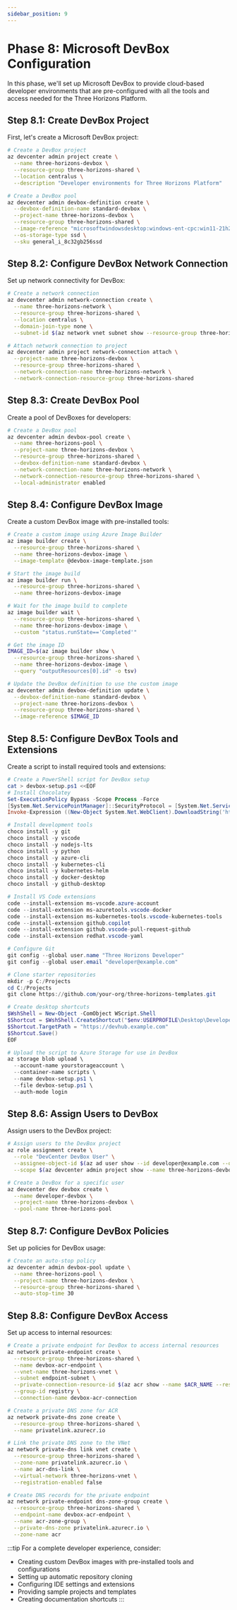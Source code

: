 ```yaml
---
sidebar_position: 9
---
```


# Phase 8: Microsoft DevBox Configuration

In this phase, we'll set up Microsoft DevBox to provide cloud-based developer environments that are pre-configured with all the tools and access needed for the Three Horizons Platform.

## Step 8.1: Create DevBox Project

First, let's create a Microsoft DevBox project:

```bash
# Create a DevBox project
az devcenter admin project create \
  --name three-horizons-devbox \
  --resource-group three-horizons-shared \
  --location centralus \
  --description "Developer environments for Three Horizons Platform"

# Create a DevBox pool
az devcenter admin devbox-definition create \
  --devbox-definition-name standard-devbox \
  --project-name three-horizons-devbox \
  --resource-group three-horizons-shared \
  --image-reference "microsoftwindowsdesktop:windows-ent-cpc:win11-21h2-ent:latest" \
  --os-storage-type ssd \
  --sku general_i_8c32gb256ssd
```

## Step 8.2: Configure DevBox Network Connection

Set up network connectivity for DevBox:

```bash
# Create a network connection
az devcenter admin network-connection create \
  --name three-horizons-network \
  --resource-group three-horizons-shared \
  --location centralus \
  --domain-join-type none \
  --subnet-id $(az network vnet subnet show --resource-group three-horizons-platform --vnet-name three-horizons-vnet --name services-subnet --query id -o tsv)

# Attach network connection to project
az devcenter admin project network-connection attach \
  --project-name three-horizons-devbox \
  --resource-group three-horizons-shared \
  --network-connection-name three-horizons-network \
  --network-connection-resource-group three-horizons-shared
```

## Step 8.3: Create DevBox Pool

Create a pool of DevBoxes for developers:

```bash
# Create a DevBox pool
az devcenter admin devbox-pool create \
  --name three-horizons-pool \
  --project-name three-horizons-devbox \
  --resource-group three-horizons-shared \
  --devbox-definition-name standard-devbox \
  --network-connection-name three-horizons-network \
  --network-connection-resource-group three-horizons-shared \
  --local-administrator enabled
```

## Step 8.4: Configure DevBox Image

Create a custom DevBox image with pre-installed tools:

```bash
# Create a custom image using Azure Image Builder
az image builder create \
  --resource-group three-horizons-shared \
  --name three-horizons-devbox-image \
  --image-template @devbox-image-template.json

# Start the image build
az image builder run \
  --resource-group three-horizons-shared \
  --name three-horizons-devbox-image

# Wait for the image build to complete
az image builder wait \
  --resource-group three-horizons-shared \
  --name three-horizons-devbox-image \
  --custom "status.runState=='Completed'"

# Get the image ID
IMAGE_ID=$(az image builder show \
  --resource-group three-horizons-shared \
  --name three-horizons-devbox-image \
  --query "outputResources[0].id" -o tsv)

# Update the DevBox definition to use the custom image
az devcenter admin devbox-definition update \
  --devbox-definition-name standard-devbox \
  --project-name three-horizons-devbox \
  --resource-group three-horizons-shared \
  --image-reference $IMAGE_ID
```

## Step 8.5: Configure DevBox Tools and Extensions

Create a script to install required tools and extensions:

```powershell
# Create a PowerShell script for DevBox setup
cat > devbox-setup.ps1 <<EOF
# Install Chocolatey
Set-ExecutionPolicy Bypass -Scope Process -Force
[System.Net.ServicePointManager]::SecurityProtocol = [System.Net.ServicePointManager]::SecurityProtocol -bor 3072
Invoke-Expression ((New-Object System.Net.WebClient).DownloadString('https://chocolatey.org/install.ps1'))

# Install development tools
choco install -y git
choco install -y vscode
choco install -y nodejs-lts
choco install -y python
choco install -y azure-cli
choco install -y kubernetes-cli
choco install -y kubernetes-helm
choco install -y docker-desktop
choco install -y github-desktop

# Install VS Code extensions
code --install-extension ms-vscode.azure-account
code --install-extension ms-azuretools.vscode-docker
code --install-extension ms-kubernetes-tools.vscode-kubernetes-tools
code --install-extension github.copilot
code --install-extension github.vscode-pull-request-github
code --install-extension redhat.vscode-yaml

# Configure Git
git config --global user.name "Three Horizons Developer"
git config --global user.email "developer@example.com"

# Clone starter repositories
mkdir -p C:/Projects
cd C:/Projects
git clone https://github.com/your-org/three-horizons-templates.git

# Create desktop shortcuts
$WshShell = New-Object -ComObject WScript.Shell
$Shortcut = $WshShell.CreateShortcut("$env:USERPROFILE\Desktop\Developer Hub.lnk")
$Shortcut.TargetPath = "https://devhub.example.com"
$Shortcut.Save()
EOF

# Upload the script to Azure Storage for use in DevBox
az storage blob upload \
  --account-name yourstorageaccount \
  --container-name scripts \
  --name devbox-setup.ps1 \
  --file devbox-setup.ps1 \
  --auth-mode login
```

## Step 8.6: Assign Users to DevBox

Assign users to the DevBox project:

```bash
# Assign users to the DevBox project
az role assignment create \
  --role "DevCenter DevBox User" \
  --assignee-object-id $(az ad user show --id developer@example.com --query id -o tsv) \
  --scope $(az devcenter admin project show --name three-horizons-devbox --resource-group three-horizons-shared --query id -o tsv)

# Create a DevBox for a specific user
az devcenter dev devbox create \
  --name developer-devbox \
  --project-name three-horizons-devbox \
  --pool-name three-horizons-pool
```

## Step 8.7: Configure DevBox Policies

Set up policies for DevBox usage:

```bash
# Create an auto-stop policy
az devcenter admin devbox-pool update \
  --name three-horizons-pool \
  --project-name three-horizons-devbox \
  --resource-group three-horizons-shared \
  --auto-stop-time 30
```

## Step 8.8: Configure DevBox Access

Set up access to internal resources:

```bash
# Create a private endpoint for DevBox to access internal resources
az network private-endpoint create \
  --resource-group three-horizons-shared \
  --name devbox-acr-endpoint \
  --vnet-name three-horizons-vnet \
  --subnet endpoint-subnet \
  --private-connection-resource-id $(az acr show --name $ACR_NAME --resource-group three-horizons-shared --query id -o tsv) \
  --group-id registry \
  --connection-name devbox-acr-connection

# Create a private DNS zone for ACR
az network private-dns zone create \
  --resource-group three-horizons-shared \
  --name privatelink.azurecr.io

# Link the private DNS zone to the VNet
az network private-dns link vnet create \
  --resource-group three-horizons-shared \
  --zone-name privatelink.azurecr.io \
  --name acr-dns-link \
  --virtual-network three-horizons-vnet \
  --registration-enabled false

# Create DNS records for the private endpoint
az network private-endpoint dns-zone-group create \
  --resource-group three-horizons-shared \
  --endpoint-name devbox-acr-endpoint \
  --name acr-zone-group \
  --private-dns-zone privatelink.azurecr.io \
  --zone-name acr
```

:::tip
For a complete developer experience, consider:
- Creating custom DevBox images with pre-installed tools and configurations
- Setting up automatic repository cloning
- Configuring IDE settings and extensions
- Providing sample projects and templates
- Creating documentation shortcuts
:::

